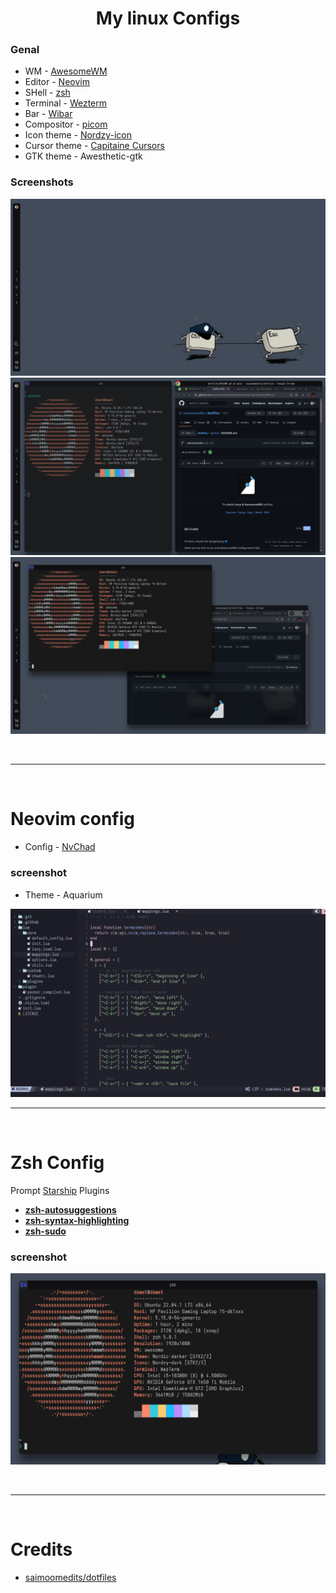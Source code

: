 <h1 align="center">My linux Configs</h1>

### Genal

- WM - [AwesomeWM](https://awesomewm.org/)
- Editor - [Neovim](https://neovim.io/)
- SHell - [zsh](https://www.zsh.org/)
- Terminal - [Wezterm](https://wezfurlong.org/wezterm/)
- Bar - [Wibar](https://awesomewm.org/apidoc/popups_and_bars/awful.wibar.html)
- Compositor - [picom](https://github.com/yshui/picom)
- Icon theme - [Nordzy-icon](https://www.xfce-look.org/p/1686927/)
- Cursor theme - [Capitaine Cursors](https://www.xfce-look.org/p/1818760/)
- GTK theme - Awesthetic-gtk

<!-- repo de temas de kitty https://github.com/dexpota/kitty-themes.git -->

### Screenshots
![screenshot 1](./screenshots/img1.png)
![screenshot 2](./screenshots/img2.png)
![screenshot 3](./screenshots/img3.png)

<br>

---

<br>

# Neovim config

- Config - [NvChad](https://github.com/NvChad/NvChad)

### screenshot

- Theme - Aquarium

![scroonshot](./screenshots/nvim1.png)
<br>

---

<br>

# Zsh Config
Prompt [Starship](https://starship.rs/)
Plugins
- **[zsh-autosuggestions](https://github.com/zsh-users/zsh-autosuggestions)**
- **[zsh-syntax-highlighting](https://github.com/zsh-users/zsh-syntax-highlighting)**
- **[zsh-sudo](https://github.com/ohmyzsh/ohmyzsh/blob/master/plugins/sudo/sudo.plugin.zsh)**
### screenshot
![scroonshot](./screenshots/zsh-screenshot.png)

<br>

---

<br>

# Credits

 - [saimoomedits/dotfiles](https://github.com/saimoomedits/dotfiles)
